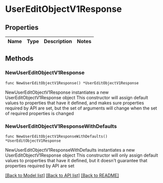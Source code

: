 # UserEditObjectV1Response

## Properties

Name | Type | Description | Notes
------------ | ------------- | ------------- | -------------

## Methods

### NewUserEditObjectV1Response

`func NewUserEditObjectV1Response() *UserEditObjectV1Response`

NewUserEditObjectV1Response instantiates a new UserEditObjectV1Response object
This constructor will assign default values to properties that have it defined,
and makes sure properties required by API are set, but the set of arguments
will change when the set of required properties is changed

### NewUserEditObjectV1ResponseWithDefaults

`func NewUserEditObjectV1ResponseWithDefaults() *UserEditObjectV1Response`

NewUserEditObjectV1ResponseWithDefaults instantiates a new UserEditObjectV1Response object
This constructor will only assign default values to properties that have it defined,
but it doesn't guarantee that properties required by API are set


[[Back to Model list]](../README.md#documentation-for-models) [[Back to API list]](../README.md#documentation-for-api-endpoints) [[Back to README]](../README.md)



